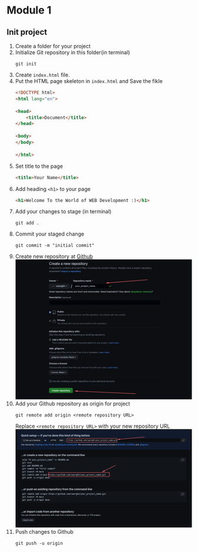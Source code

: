 # Module 1
## Init project

1. Create a folder for your project
2. Initialize Git repository in this folder(in terminal)
    ```
    git init
    ``` 
3. Create `index.html` file.
4. Put the HTML page skeleton in `index.html` and Save the fikle
    ```html
    <!DOCTYPE html>
    <html lang="en">

    <head>
        <title>Document</title>
    </head>

    <body>
    </body>

    </html>
    ```
5. Set title to the page
    ```html
    <title>Your Name</title>
    ```
6. Add heading `<h1>` to your page
    ```html
    <h1>Welcome To the World of WEB Development :)</h1>
    ```
7. Add your changes to stage (in terminal)
    ```
    git add .
    ```
8. Commit your staged change
    ```
    git commit -m "initial commit"
    ```
9. Create new repository at [Github](https://github.com)
    ![init github](./Module-1-images/init%20github%20repo.png)
10. Add your Github repository as origin for project
    ```
    git remote add origin <remote repository URL>
    ```
    Replace `<remote repository URL>` with your new repository URL
     ![init github](./Module-1-images/init%20github%20repo%202.png)
11. Push changes to Github
    ```
    git push -u origin
    ```